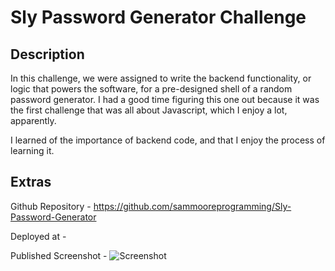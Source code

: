 # Sly Password Generator Challenge

## Description
In this challenge, we were assigned to write the backend functionality, or logic that powers the software, for a pre-designed shell of a random password generator.
I had a good time figuring this one out because it was the first challenge that was all about Javascript, which I enjoy a lot, apparently.

I learned of the importance of backend code, and that I enjoy the process of learning it.

## Extras

Github Repository - https://github.com/sammooreprogramming/Sly-Password-Generator

Deployed at - 

Published Screenshot - ![Screenshot](.jpg)